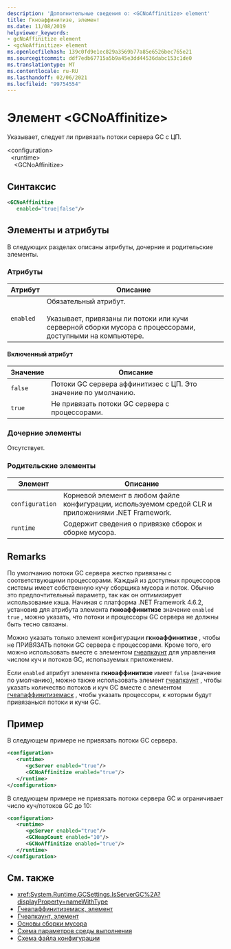 ```yaml
---
description: 'Дополнительные сведения о: <GCNoAffinitize> element'
title: Гкноаффинитизе, элемент
ms.date: 11/08/2019
helpviewer_keywords:
- gcNoAffinitize element
- <gcNoAffinitize> element
ms.openlocfilehash: 139c0fd9e1ec829a3569b77a85e6526bec765e21
ms.sourcegitcommit: ddf7edb67715a5b9a45e3dd44536dabc153c1de0
ms.translationtype: MT
ms.contentlocale: ru-RU
ms.lasthandoff: 02/06/2021
ms.locfileid: "99754554"
---
```

# <a name="gcnoaffinitize-element"></a>Элемент \<GCNoAffinitize>

Указывает, следует ли привязать потоки сервера GC с ЦП.

\<configuration>\
&nbsp;&nbsp;\<runtime>\
&nbsp;&nbsp;&nbsp;&nbsp;\<GCNoAffinitize>

## <a name="syntax"></a>Синтаксис

```xml
<GCNoAffinitize
   enabled="true|false"/>
```

## <a name="attributes-and-elements"></a>Элементы и атрибуты

В следующих разделах описаны атрибуты, дочерние и родительские элементы.

### <a name="attributes"></a>Атрибуты

|Атрибут|Описание|
|---------------|-----------------|
|`enabled`|Обязательный атрибут.<br /><br />Указывает, привязаны ли потоки или кучи серверной сборки мусора с процессорами, доступными на компьютере.|

#### <a name="enabled-attribute"></a>Включенный атрибут

|Значение|Описание|
|-----------|-----------------|
|`false`|Потоки GC сервера аффинитизес с ЦП. Это значение по умолчанию.|
|`true`|Не привязать потоки GC сервера с процессорами.|

### <a name="child-elements"></a>Дочерние элементы

Отсутствует.

### <a name="parent-elements"></a>Родительские элементы

|Элемент|Описание|
|-------------|-----------------|
|`configuration`|Корневой элемент в любом файле конфигурации, используемом средой CLR и приложениями .NET Framework.|
|`runtime`|Содержит сведения о привязке сборок и сборке мусора.|

## <a name="remarks"></a>Remarks

По умолчанию потоки GC сервера жестко привязаны с соответствующими процессорами. Каждый из доступных процессоров системы имеет собственную кучу сборщика мусора и поток. Обычно это предпочтительный параметр, так как он оптимизирует использование кэша. Начиная с платформа .NET Framework 4.6.2, установив для атрибута элемента **гкноаффинитизе** значение `enabled` `true` , можно указать, что потоки и процессоры GC сервера не должны быть тесно связаны.

Можно указать только элемент конфигурации **гкноаффинитизе** , чтобы не ПРИВЯЗАТЬ потоки GC сервера с процессорами. Кроме того, его можно использовать вместе с элементом [гчеапкаунт](gcheapcount-element.md) для управления числом куч и потоков GC, используемых приложением.

Если `enabled` атрибут элемента **гкноаффинитизе** имеет `false` (значение по умолчанию), можно также использовать элемент [гчеапкаунт](gcheapcount-element.md) , чтобы указать количество потоков и куч GC вместе с элементом [гчеапаффинитиземаск](gcheapaffinitizemask-element.md) , чтобы указать процессоры, к которым будут привязаныся потоки и кучи GC.

## <a name="example"></a>Пример

В следующем примере не привязать потоки GC сервера.

```xml
<configuration>
   <runtime>
      <gcServer enabled="true"/>
      <GCNoAffinitize enabled="true"/>
   </runtime>
</configuration>
```

В следующем примере не привязать потоки сервера GC и ограничивает число куч/потоков GC до 10:

```xml
<configuration>
   <runtime>
      <gcServer enabled="true"/>
      <GCHeapCount enabled="10"/>
      <GCNoAffinitize enabled="true"/>
   </runtime>
</configuration>
```

## <a name="see-also"></a>См. также

- <xref:System.Runtime.GCSettings.IsServerGC%2A?displayProperty=nameWithType>
- [Гчеапаффинитиземаск, элемент](gcheapaffinitizemask-element.md)
- [Гчеапкаунт, элемент](gcheapcount-element.md)
- [Основы сборки мусора](../../../../standard/garbage-collection/fundamentals.md)
- [Схема параметров среды выполнения](index.md)
- [Схема файла конфигурации](../index.md)
